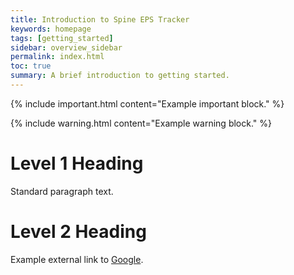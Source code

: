 ```yaml
---
title: Introduction to Spine EPS Tracker
keywords: homepage
tags: [getting_started]
sidebar: overview_sidebar
permalink: index.html
toc: true
summary: A brief introduction to getting started.
---
```


{% include important.html content="Example important block." %}

{% include warning.html content="Example warning block." %}

# Level 1 Heading #

Standard paragraph text.

# Level 2 Heading #

Example external link to [Google](http://www.google.com).
